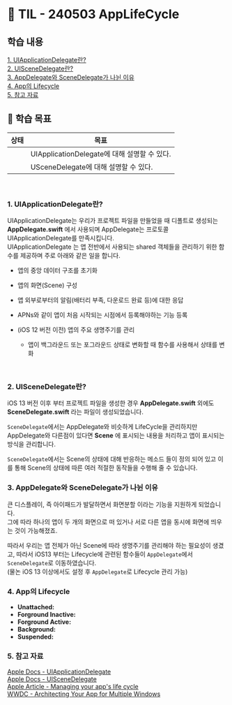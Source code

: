 # 📝 TIL - 240503 AppLifeCycle
## 학습 내용
[1. UIApplicationDelegate란?](#1-UIApplicationDelegate란?)</br>
[2. UISceneDelegate란?](#2-UISceneDelegate란?)</br>
[3. AppDelegate와 SceneDelegate가 나뉜 이유](#3-AppDelegate와-SceneDelegate가-나뉜-이유)</br>
[4. App의 Lifecycle](#4-App의-Lifecycle)</br>
[5. 참고 자료](#5-참고-자료)</br>

## 🎯 학습 목표
|상태|목표|
|---|---|
||UIApplicationDelegate에 대해 설명할 수 있다.|
||USceneDelegate에 대해 설명할 수 있다.|

</br>

### 1. UIApplicationDelegate란?
UIApplicationDelegate는 우리가 프로젝트 파일을 만들었을 때 디폴트로 생성되는 __AppDelegate.swift__ 에서 사용되며 AppDelegate는 프로토콜 UIApplicationDelegate를 만족시킵니다.</br>
UIApplicationDelegate 는 앱 전반에서 사용되는 shared 객체들을 관리하기 위한 함수를 제공하며 주로 아래와 같은 일을 합니다.</br>
- 앱의 중앙 데이터 구조를 초기화
- 앱의 화면(Scene) 구성
- 앱 외부로부터의 알림(배터리 부족, 다운로드 완료 등)에 대한 응답
- APNs와 같이 앱이 처음 시작되는 시점에서 등록해야하는 기능 등록

- (iOS 12 버전 이전) 앱의 주요 생명주기를 관리
  - 앱이 백그라운드 또는 포그라운드 상태로 변화할 때 함수를 사용해서 상태를 변화
</br>

### 2. UISceneDelegate란?
iOS 13 버전 이후 부터 프로젝트 파일을 생성한 경우 __AppDelegate.swift__ 외에도 __SceneDelegate.swift__ 라는 파일이 생성되었습니다.</br>

```SceneDelegate```에서는 AppDelegate와 비슷하게 LifeCycle을 관리하지만 AppDelegate와 다른점이 있다면 
__Scene__ 에 표시되는 내용을 처리하고 앱이 표시되는 방식을 관리합니다.</br>

```SceneDelegate```에서는 Scene의 상태에 대해 반응하는 메소드 들이 정의 되어 있고 이를 통해 Scene의 상태에 따른 여러 적절한 동작들을 수행해 줄 수 있습니다.</br>

### 3. AppDelegate와 SceneDelegate가 나뉜 이유
큰 디스플레이, 즉 아이패드가 발달하면서 화면분할 이라는 기능을 지원하게 되었습니다.</br>
그에 따라 하나의 앱이 두 개의 화면으로 떠 있거나 서로 다른 앱을 동시에 화면에 띄우는 것이 가능해졌죠.</br>

따라서 우리는 앱 전체가 아닌 Scene에 따라 생명주기를 관리해야 하는 필요성이 생겼고, 따라서 iOS13 부터는 Lifecycle에 관련된 함수들이 ```AppDelegate```에서 ```SceneDelegate```로 이동하였습니다.</br>
(물논 iOS 13 이상에서도 설정 후 ```AppDelegate```로 Lifecycle 관리 가능)</br>

### 4. App의 Lifecycle
- __Unattached:__
- __Forground Inactive:__
- __Forground Active:__
- __Background:__
- __Suspended:__

### 5. 참고 자료
[Apple Docs - UIApplicationDelegate](https://developer.apple.com/documentation/uikit/uiapplicationdelegate)</br>
[Apple Docs - UISceneDelegate](https://developer.apple.com/documentation/uikit/uiscenedelegate)</br>
[Apple Article - Managing your app's life cycle](https://developer.apple.com/documentation/uikit/app_and_environment/managing_your_app_s_life_cycle)</br>
[WWDC - Architecting Your App for Multiple Windows](https://developer.apple.com/videos/play/wwdc2019/258/)</br>
